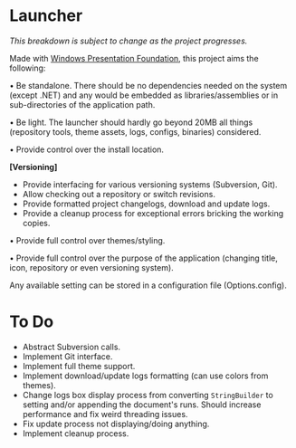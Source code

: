 # Launcher

*This breakdown is subject to change as the project progresses.*

Made with [Windows Presentation Foundation](https://en.wikipedia.org/wiki/Windows_Presentation_Foundation), this project aims the following:

• Be standalone. There should be no dependencies needed on the system (except .NET) and any would be embedded as libraries/assemblies or in sub-directories of the application path.

• Be light. The launcher should hardly go beyond 20MB all things (repository tools, theme assets, logs, configs, binaries) considered.

• Provide control over the install location.

**[Versioning]**

  - Provide interfacing for various versioning systems (Subversion, Git).
  - Allow checking out a repository or switch revisions.
  - Provide formatted project changelogs, download and update logs.
  - Provide a cleanup process for exceptional errors bricking the working copies.

• Provide full control over themes/styling.

• Provide full control over the purpose of the application (changing title, icon, repository or even versioning system).


Any available setting can be stored in a configuration file (Options.config).

# To Do

- Abstract Subversion calls.
- Implement Git interface.
- Implement full theme support.
- Implement download/update logs formatting (can use colors from themes).
- Change logs box display process from converting `StringBuilder` to setting and/or appending the document's runs. Should increase performance and fix weird threading issues.
- Fix update process not displaying/doing anything.
- Implement cleanup process.

